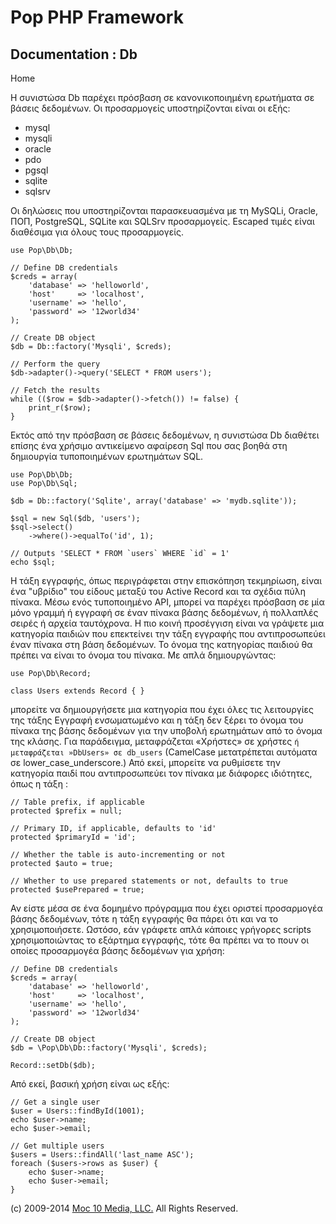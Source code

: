 Pop PHP Framework
=================

Documentation : Db
------------------

Home

Η συνιστώσα Db παρέχει πρόσβαση σε κανονικοποιημένη ερωτήματα σε βάσεις
δεδομένων. Οι προσαρμογείς υποστηρίζονται είναι οι εξής:

-   mysql
-   mysqli
-   oracle
-   pdo
-   pgsql
-   sqlite
-   sqlsrv

Οι δηλώσεις που υποστηρίζονται παρασκευασμένα με τη MySQLi, Oracle, ΠΟΠ,
PostgreSQL, SQLite και SQLSrv προσαρμογείς. Escaped τιμές είναι
διαθέσιμα για όλους τους προσαρμογείς.

    use Pop\Db\Db;

    // Define DB credentials
    $creds = array(
        'database' => 'helloworld',
        'host'     => 'localhost',
        'username' => 'hello',
        'password' => '12world34'
    );

    // Create DB object
    $db = Db::factory('Mysqli', $creds);

    // Perform the query
    $db->adapter()->query('SELECT * FROM users');

    // Fetch the results
    while (($row = $db->adapter()->fetch()) != false) {
        print_r($row);
    }

Εκτός από την πρόσβαση σε βάσεις δεδομένων, η συνιστώσα Db διαθέτει
επίσης ένα χρήσιμο αντικείμενο αφαίρεση Sql που σας βοηθά στη δημιουργία
τυποποιημένων ερωτημάτων SQL.

    use Pop\Db\Db;
    use Pop\Db\Sql;

    $db = Db::factory('Sqlite', array('database' => 'mydb.sqlite'));

    $sql = new Sql($db, 'users');
    $sql->select()
        ->where()->equalTo('id', 1);

    // Outputs 'SELECT * FROM `users` WHERE `id` = 1'
    echo $sql;

Η τάξη εγγραφής, όπως περιγράφεται στην επισκόπηση τεκμηρίωση, είναι ένα "υβρίδιο" του είδους μεταξύ του Active Record και τα σχέδια πύλη πίνακα. Μέσω ενός τυποποιημένο API, μπορεί να παρέχει πρόσβαση σε μία μόνο γραμμή ή εγγραφή σε έναν πίνακα βάσης δεδομένων, ή πολλαπλές σειρές ή αρχεία ταυτόχρονα. Η πιο κοινή προσέγγιση είναι να γράψετε μια κατηγορία παιδιών που επεκτείνει την τάξη εγγραφής που αντιπροσωπεύει έναν πίνακα στη βάση δεδομένων. Το όνομα της κατηγορίας παιδιού θα πρέπει να είναι το όνομα του πίνακα. Με απλά δημιουργώντας:

    use Pop\Db\Record;

    class Users extends Record { }

μπορείτε να δημιουργήσετε μια κατηγορία που έχει όλες τις λειτουργίες της τάξης Εγγραφή ενσωματωμένο και η τάξη δεν ξέρει το όνομα του πίνακα της βάσης δεδομένων για την υποβολή ερωτημάτων από το όνομα της κλάσης. Για παράδειγμα, μεταφράζεται «Χρήστες» σε χρήστες `` ή μεταφράζεται »DbUsers» σε db_users `` (CamelCase μετατρέπεται αυτόματα σε lower_case_underscore.) Από εκεί, μπορείτε να ρυθμίσετε την κατηγορία παιδί που αντιπροσωπεύει τον πίνακα με διάφορες ιδιότητες, όπως η τάξη :

    // Table prefix, if applicable
    protected $prefix = null;

    // Primary ID, if applicable, defaults to 'id'
    protected $primaryId = 'id';

    // Whether the table is auto-incrementing or not
    protected $auto = true;

    // Whether to use prepared statements or not, defaults to true
    protected $usePrepared = true;

Αν είστε μέσα σε ένα δομημένο πρόγραμμα που έχει οριστεί προσαρμογέα βάσης δεδομένων, τότε η τάξη εγγραφής θα πάρει ότι και να το χρησιμοποιήσετε. Ωστόσο, εάν γράφετε απλά κάποιες γρήγορες scripts χρησιμοποιώντας το εξάρτημα εγγραφής, τότε θα πρέπει να το πουν οι οποίες προσαρμογέα βάσης δεδομένων για χρήση:

    // Define DB credentials
    $creds = array(
        'database' => 'helloworld',
        'host'     => 'localhost',
        'username' => 'hello',
        'password' => '12world34'
    );

    // Create DB object
    $db = \Pop\Db\Db::factory('Mysqli', $creds);

    Record::setDb($db);

Από εκεί, βασική χρήση είναι ως εξής:

    // Get a single user
    $user = Users::findById(1001);
    echo $user->name;
    echo $user->email;

    // Get multiple users
    $users = Users::findAll('last_name ASC');
    foreach ($users->rows as $user) {
        echo $user->name;
        echo $user->email;
    }

\(c) 2009-2014 [Moc 10 Media, LLC.](http://www.moc10media.com) All
Rights Reserved.
